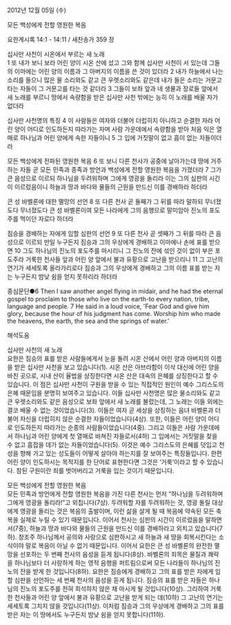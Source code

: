 2012년 12월 05일 (수)

모든 백성에게 전할 영원한 복음



요한계시록 14:1 - 14:11 / 새찬송가 359 장


십사만 사천이 시온에서 부르는 새 노래  
1 또 내가 보니 보라 어린 양이 시온 산에 섰고 그와 함께 십사만 사천이 서 있는데 그들의 이마에는 어린 양의 이름과 그 아버지의 이름을 쓴 것이 있더라 2 내가 하늘에서 나는 소리를 들으니 많은 물 소리와도 같고 큰 우렛소리와도 같은데 내가 들은 소리는 거문고 타는 자들이 그 거문고를 타는 것 같더라 3 그들이 보좌 앞과 네 생물과 장로들 앞에서 새 노래를 부르니 땅에서 속량함을 받은 십사만 사천 밖에는 능히 이 노래를 배울 자가 없더라

십사만 사천명의 특징 
4 이 사람들은 여자와 더불어 더럽히지 아니하고 순결한 자라 어린 양이 어디로 인도하든지 따라가는 자며 사람 가운데에서 속량함을 받아 처음 익은 열매로 하나님과 어린 양에게 속한 자들이니 5 그 입에 거짓말이 없고 흠이 없는 자들이더라

모든 백성에게 전파된 영원한 복음
6 또 보니 다른 천사가 공중에 날아가는데 땅에 거주하는 자들 곧 모든 민족과 종족과 방언과 백성에게 전할 영원한 복음을 가졌더라 7 그가 큰 음성으로 이르되 하나님을 두려워하며 그에게 영광을 돌리라 이는 그의 심판의 시간이 이르렀음이니 하늘과 땅과 바다와 물들의 근원을 만드신 이를 경배하라 하더라

큰 성 바벨론에 대한 멸망의 선언 
8 또 다른 천사 곧 둘째가 그 뒤를 따라 말하되 무너졌도다 무너졌도다 큰 성 바벨론이여 모든 나라에게 그의 음행으로 말미암아 진노의 포도주를 먹이던 자로다 하더라 

짐승을 경배하는 자에게 임할 심판의 선언 
9 또 다른 천사 곧 셋째가 그 뒤를 따라 큰 음성으로 이르되 만일 누구든지 짐승과 그의 우상에게 경배하고 이마에나 손에 표를 받으면 10 그도 하나님의 진노의 포도주를 마시리니 그 진노의 잔에 섞인 것이 없이 부은 포도주라 거룩한 천사들 앞과 어린 양 앞에서 불과 유황으로 고난을 받으리니 11 그 고난의 연기가 세세토록 올라가리로다 짐승과 그의 우상에게 경배하고 그의 이름 표를 받는 자는 누구든지 밤낮 쉼을 얻지 못하리라 하더라


중심문단●6 Then I saw another angel flying in midair, and he had the eternal gospel to proclaim to those who live on the earth-to every nation, tribe, language and people. 7 He said in a loud voice, 'Fear God and give him glory, because the hour of his judgment has come. Worship him who made the heavens, the earth, the sea and the springs of water.'

해석도움





십사만 사천의 새 노래  
요한은 짐승의 표를 받은 사람들에게서 눈을 돌려 시온 산에서 어린 양과 아버지의 이름을 받은 십사만 사천을 보고 있습니다(1). 시온 산은 아브라함이 이삭 대신에 어린 양을 바친 곳으로, 시내 산이 율법을 상징한다면 시온 산은 대속의 은혜를 상징한다고 할 수 있습니다. 이 점은 십사만 사천이 구원을 받을 수 있는 직접적인 원인이 예수 그리스도의 은혜 때문임을 분명히 보여주고 있습니다. 이들 십사만 사천명은 많은 물소리와도 같고 큰 우렛소리와도 같은 음성으로 보좌 앞에서 새 노래를 불렀는데, 그 노래는 이들 외에는 결코 배울 수 없는 것이었습니다(3). 이들은 여자 곧 세상을 상징하는 음녀 바벨론과 더불어 자신을 더럽히지 않은 순결한 자들이었습니다(4상). 또한, 이들은 어린 양이 어디로 인도하든지 따라가는 순종의 사람들이었습니다(4중). 그리고 이들은 사람 가운데에서 하나님과 어린 양에게 첫 열매로 바쳐진 자들로서(4하) 그 입에서는 거짓말을 찾을 수 없고 흠잡을 데가 없는 자들이었습니다(5). 이것은 예수 그리스도의 은혜를 덧입고 천성을 향해 가고 있는 성도들이 어떻게 살아야 하는지를 잘 보여주는 특징들입니다. 한편 어린 양이 인도하시는 목적지를 한 단어로 표현한다면 그것은 ‘거룩’이라고 할 수 있습니다. 참된 구원이란 죄를 벗어버리고 거룩을 입는 것이기 때문입니다. 

모든 백성에게 전할 영원한 복음  
모든 민족과 방언에게 전할 영원한 복음을 가진 다른 천사는 먼저 “하나님을 두려워하며 그에게 영광을 돌리라!”고 외칩니다(7상). 두려워할 자를 두려워하는 것, 영광 돌릴 대상에게 영광을 돌리는 것은 복음의 출발이며, 이런 삶을 살게 될 때 복음에 약속된 모든 축복을 실제로 누릴 수 있기 때문입니다. 이어서 천사는 심판의 시간이 이르렀음을 말하면서(7중), 하늘과 땅과 바다와 물들의 근원을 만드신 이를 경배하라고 외치고 있습니다(7하). 창조주 하나님께서 공의와 사랑으로 심판하시고 새 하늘과 새 땅을 회복시킨다는 소식이야 말로 복음이 아닐 수 없기 때문입니다. 이어서 요한은 큰 성 바벨론의 완전한 멸망을 선포하는 두 번째 천사의 음성을 듣게 됩니다(8상). 바벨론의 죄목은 물질과 쾌락을 하나님보다 더 사랑하게 하는 영적 음행을 퍼트림으로써 모든 나라들이 하나님의 진노의 잔을 받게 한 것입니다(8하). 요한은 짐승에게 경배하고 그의 표를 받은 자에게 임할 심판을 선언하는 세 번째 천사의 음성을 듣게 됩니다. 짐승의 표를 받은 자들은 하나님의 진노의 포도주를 전혀 희석하지 않은 채 마시게 될 것입니다(10상). 그리하여 거룩한 천사들과 어린 양 앞에서 불과 유황으로 고난을 받게 되는 데(10하) 그 고난의 연기는 세세토록 그치지 않을 것입니다(11상). 이처럼 짐승과 그의 우상에게 경배하고 그의 표를 받은 자는 이 땅에서도 누구든지 밤낮 쉼을 얻지 못합니다(11하).